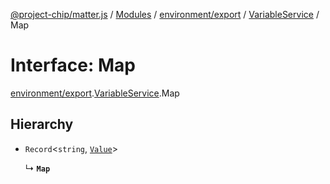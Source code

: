 [@project-chip/matter.js](../README.md) / [Modules](../modules.md) / [environment/export](../modules/environment_export.md) / [VariableService](../modules/environment_export.VariableService.md) / Map

# Interface: Map

[environment/export](../modules/environment_export.md).[VariableService](../modules/environment_export.VariableService.md).Map

## Hierarchy

- `Record`\<`string`, [`Value`](../modules/environment_export.VariableService.md#value)\>

  ↳ **`Map`**
